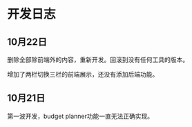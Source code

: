 # 开发日志

## 10月22日

删除全部除前端外的内容，重新开发。回滚到没有任何工具的版本。

增加了两栏切换三栏的前端展示，还没有添加后端功能。

## 10月21日

第一波开发，budget planner功能一直无法正确实现。
